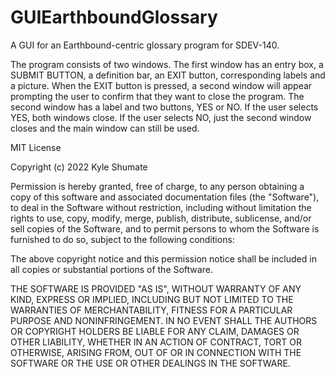 # GUIEarthboundGlossary
A GUI for an Earthbound-centric glossary program for SDEV-140.

The program consists of two windows.
The first window has an entry box, a SUBMIT BUTTON, a definition bar, an EXIT button, corresponding labels and a picture.
When the EXIT button is pressed, a second window will appear prompting the user to confirm that they want to close the program.
The second window has a label and two buttons, YES or NO.
If the user selects YES, both windows close.
If the user selects NO, just the second window closes and the main window can still be used.

MIT License

Copyright (c) 2022 Kyle Shumate

Permission is hereby granted, free of charge, to any person obtaining a copy
of this software and associated documentation files (the "Software"), to deal
in the Software without restriction, including without limitation the rights
to use, copy, modify, merge, publish, distribute, sublicense, and/or sell
copies of the Software, and to permit persons to whom the Software is
furnished to do so, subject to the following conditions:

The above copyright notice and this permission notice shall be included in all
copies or substantial portions of the Software.

THE SOFTWARE IS PROVIDED "AS IS", WITHOUT WARRANTY OF ANY KIND, EXPRESS OR
IMPLIED, INCLUDING BUT NOT LIMITED TO THE WARRANTIES OF MERCHANTABILITY,
FITNESS FOR A PARTICULAR PURPOSE AND NONINFRINGEMENT. IN NO EVENT SHALL THE
AUTHORS OR COPYRIGHT HOLDERS BE LIABLE FOR ANY CLAIM, DAMAGES OR OTHER
LIABILITY, WHETHER IN AN ACTION OF CONTRACT, TORT OR OTHERWISE, ARISING FROM,
OUT OF OR IN CONNECTION WITH THE SOFTWARE OR THE USE OR OTHER DEALINGS IN THE
SOFTWARE.
